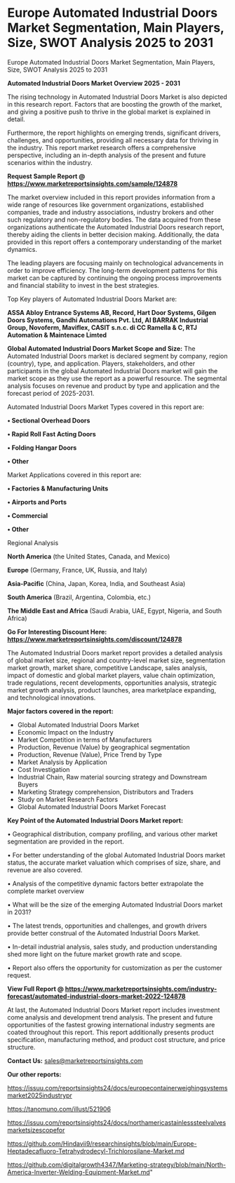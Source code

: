 # Europe Automated Industrial Doors Market Segmentation, Main Players, Size, SWOT Analysis 2025 to 2031
Europe Automated Industrial Doors Market Segmentation, Main Players, Size, SWOT Analysis 2025 to 2031

<Strong> Automated Industrial Doors Market Overview 2025 - 2031</strong>

The rising technology in Automated Industrial Doors Market is also depicted in this research report. Factors that are boosting the growth of the market, and giving a positive push to thrive in the global market is explained in detail.

Furthermore, the report highlights on emerging trends, significant drivers, challenges, and opportunities, providing all necessary data for thriving in the industry. This report market research offers a comprehensive perspective, including an in-depth analysis of the present and future scenarios within the industry.

<strong>Request Sample Report @ <a href=https://www.marketreportsinsights.com/sample/124878>https://www.marketreportsinsights.com/sample/124878</a></strong>

The market overview included in this report provides information from a wide range of resources like government organizations, established companies, trade and industry associations, industry brokers and other such regulatory and non-regulatory bodies. The data acquired from these organizations authenticate the Automated Industrial Doors research report, thereby aiding the clients in better decision making. Additionally, the data provided in this report offers a contemporary understanding of the market dynamics.

The leading players are focusing mainly on technological advancements in order to improve efficiency. The long-term development patterns for this market can be captured by continuing the ongoing process improvements and financial stability to invest in the best strategies.

Top Key players of Automated Industrial Doors Market are:

<strong>ASSA Abloy Entrance Systems AB, Record, Hart Door Systems, Gilgen Doors Systems, Gandhi Automations Pvt. Ltd, Al BARRAK Industrial Group, Novoferm, Maviflex, CASIT s.n.c. di CC Ramella & C, RTJ Automation & Maintenace Limted</strong>

<strong><b>Global Automated Industrial Doors Market Scope and Size:</b></strong>
The Automated Industrial Doors market is declared segment by company, region (country), type, and application. Players, stakeholders, and other participants in the global Automated Industrial Doors market will gain the market scope as they use the report as a powerful resource. The segmental analysis focuses on revenue and product by type and application and the forecast period of 2025-2031.

Automated Industrial Doors Market Types covered in this report are:

<strong>• Sectional Overhead Doors

• Rapid Roll Fast Acting Doors

• Folding Hangar Doors

• Other</strong>

Market Applications covered in this report are:

<strong>• Factories & Manufacturing Units

• Airports and Ports

• Commercial

• Other</strong> 

Regional Analysis

<strong>North America</strong> (the United States, Canada, and Mexico)

<strong>Europe</strong> (Germany, France, UK, Russia, and Italy)

<strong>Asia-Pacific</strong> (China, Japan, Korea, India, and Southeast Asia)

<strong>South America</strong> (Brazil, Argentina, Colombia, etc.)

<strong>The Middle East and Africa</strong> (Saudi Arabia, UAE, Egypt, Nigeria, and South Africa)

<strong>Go For Interesting Discount Here: <a href=https://www.marketreportsinsights.com/discount/124878>https://www.marketreportsinsights.com/discount/124878</a></strong>

The Automated Industrial Doors market report provides a detailed analysis of global market size, regional and country-level market size, segmentation market growth, market share, competitive Landscape, sales analysis, impact of domestic and global market players, value chain optimization, trade regulations, recent developments, opportunities analysis, strategic market growth analysis, product launches, area marketplace expanding, and technological innovations.

<strong><b>Major factors covered in the report:</b></strong>
<ul>
  <li>Global Automated Industrial Doors Market </li>
  <li>Economic Impact on the Industry</li>
  <li>Market Competition in terms of Manufacturers</li>
  <li>Production, Revenue (Value) by geographical segmentation</li>
  <li>Production, Revenue (Value), Price Trend by Type</li>
  <li>Market Analysis by Application</li>
  <li>Cost Investigation</li>
  <li>Industrial Chain, Raw material sourcing strategy and Downstream Buyers</li>
  <li>Marketing Strategy comprehension, Distributors and Traders</li>
  <li>Study on Market Research Factors</li>
  <li>Global Automated Industrial Doors Market Forecast</li>
</ul>

<strong><b>Key Point of the Automated Industrial Doors Market report:</b></strong>

• Geographical distribution, company profiling, and various other market segmentation are provided in the report.

• For better understanding of the global Automated Industrial Doors market status, the accurate market valuation which comprises of size, share, and revenue are also covered.

• Analysis of the competitive dynamic factors better extrapolate the complete market overview

• What will be the size of the emerging Automated Industrial Doors market in 2031?

• The latest trends, opportunities and challenges, and growth drivers provide better construal of the Automated Industrial Doors Market.

• In-detail industrial analysis, sales study, and production understanding shed more light on the future market growth rate and scope.

• Report also offers the opportunity for customization as per the customer request.

<strong><b>View Full Report @ <a href=https://www.marketreportsinsights.com/industry-forecast/automated-industrial-doors-market-2022-124878>https://www.marketreportsinsights.com/industry-forecast/automated-industrial-doors-market-2022-124878</a></b></strong>


At last, the Automated Industrial Doors Market report includes investment come analysis and development trend analysis. The present and future opportunities of the fastest growing international industry segments are coated throughout this report. This report additionally presents product specification, manufacturing method, and product cost structure, and price structure.

<strong>Contact Us:</strong>
sales@marketreportsinsights.com

<strong>Our other reports:</strong>

<a href=https://issuu.com/reportsinsights24/docs/europecontainerweighingsystemsmarket2025industrypr>https://issuu.com/reportsinsights24/docs/europecontainerweighingsystemsmarket2025industrypr</a>

<a href=https://tanomuno.com/illust/521906>https://tanomuno.com/illust/521906</a>

<a href=https://issuu.com/reportsinsights24/docs/northamericastainlesssteelvalvesmarketsizescopefor>https://issuu.com/reportsinsights24/docs/northamericastainlesssteelvalvesmarketsizescopefor</a>

<a href=https://github.com/Hindavii9/researchinsights/blob/main/Europe-Heptadecafluoro-Tetrahydrodecyl-Trichlorosilane-Market.md>https://github.com/Hindavii9/researchinsights/blob/main/Europe-Heptadecafluoro-Tetrahydrodecyl-Trichlorosilane-Market.md</a>

<a href=https://github.com/digitalgrowth4347/Marketing-strategy/blob/main/North-America-Inverter-Welding-Equipment-Market.md>https://github.com/digitalgrowth4347/Marketing-strategy/blob/main/North-America-Inverter-Welding-Equipment-Market.md</a>"

